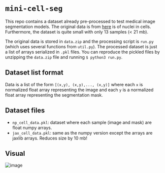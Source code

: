 # `mini-cell-seg`

This repo contains a dataset already pre-processed to test medical image segmentation models. The original data is from [here](https://www.kaggle.com/c/data-science-bowl-2018) is of nuclei in cells. Furthermore, the dataset is quite small with only 13 samples (< 21 mb). 

The original data is stored in `data.zip` and the processing script is `run.py` (which uses several functions from `util.py`). The processed dataset is just a list of arrays serialized in `.pkl` files. You can reproduce the pickled files by unzipping the `data.zip` file and running `$ python3 run.py`. 

## Dataset list format 

Data is a list of the form `[(x,y), (x,y),..., (x,y)]` where each `x` is normalized float array representing the image and each `y` is a normalized float array representing the segmentation mask. 


## Dataset files

- `np_cell_data.pkl`: dataset where each sample (image and mask) are float numpy arrays. 
- `jax_cell_data.pkl`: same as the numpy version except the arrays are jaxlib arrays. Reduces size by 10 mb!


## Visual 

![image](https://user-images.githubusercontent.com/108300076/176973696-4ebad3cd-8a9f-4daf-9775-7161c410e7aa.png)

